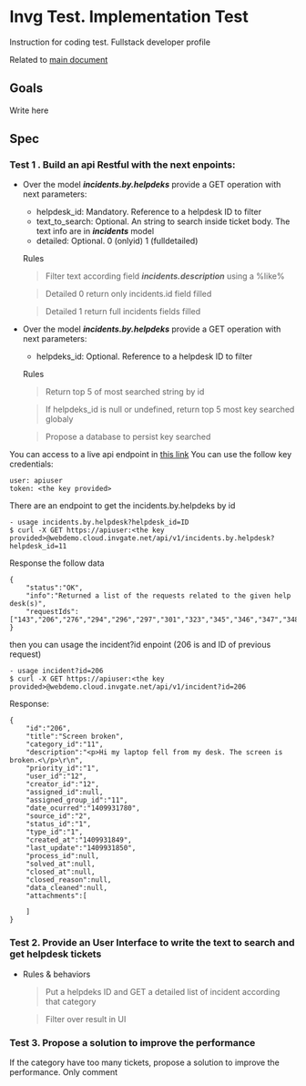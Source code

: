 # Invg Test. Implementation Test
Instruction for coding test. Fullstack developer profile

Related to [main document](https://github.com/pablogottifredi/invg-coding-test/Readme.md)

## Goals
Write here

## Spec

### Test 1 . Build an api Restful with the next enpoints:
* Over the model ***incidents.by.helpdeks*** provide a GET operation with next parameters:
    - helpdesk_id: Mandatory. Reference to a helpdesk ID to filter
    - text_to_search: Optional. An string to search inside ticket body. The text info are in ***incidents*** model
    - detailed: Optional. 0 (onlyid) 1 (fulldetailed)

    Rules
    >    Filter text according field ***incidents.description*** using a %like%

    >    Detailed 0 return only incidents.id field filled

    >    Detailed 1 return full incidents fields filled


* Over the model ***incidents.by.helpdeks*** provide a GET operation with next parameters:
    - helpdeks_id: Optional. Reference to a helpdesk ID to filter
    
    Rules
    >   Return top 5 of most searched string by id

    >   If helpdeks_id is null or undefined, return top 5 most key searched globaly

    >   Propose a database to persist key searched

You can access to a live api endpoint in [this link](https://webdemo.cloud.invgate.net/api/v1)
You can use the follow key credentials:
``` 
user: apiuser
token: <the key provided>
``` 
There are an endpoint to get the incidents.by.helpdeks by id
```
- usage incidents.by.helpdesk?helpdesk_id=ID
$ curl -X GET https://apiuser:<the key provided>@webdemo.cloud.invgate.net/api/v1/incidents.by.helpdesk?helpdesk_id=11
```

Response the follow data
```
{
    "status":"OK",
    "info":"Returned a list of the requests related to the given help desk(s)",
    "requestIds":["143","206","276","294","296","297","301","323","345","346","347","348","349","351","106","133","140","182","183","219","220","302","339","136","179","199","295","300","308","320","336","344","4","139","144]
}
```

then you can usage the incident?id enpoint (206 is and ID of previous request)
```
- usage incident?id=206
$ curl -X GET https://apiuser:<the key provided>@webdemo.cloud.invgate.net/api/v1/incident?id=206
```

Response:
```
{
    "id":"206",
    "title":"Screen broken",
    "category_id":"11",
    "description":"<p>Hi my laptop fell from my desk. The screen is broken.<\/p>\r\n",
    "priority_id":"1",
    "user_id":"12",
    "creator_id":"12",
    "assigned_id":null,
    "assigned_group_id":"11",
    "date_ocurred":"1409931780",
    "source_id":"2",
    "status_id":"1",
    "type_id":"1",
    "created_at":"1409931849",
    "last_update":"1409931850",
    "process_id":null,
    "solved_at":null,
    "closed_at":null,
    "closed_reason":null,
    "data_cleaned":null,
    "attachments":[

    ]
}
```

### Test 2. Provide an User Interface to write the text to search and get helpdesk tickets

* Rules & behaviors
    >   Put a helpdeks ID and GET a detailed list of incident according that category
    
    >   Filter over result in UI

### Test 3. Propose a solution to improve the performance
If the category have too many tickets, propose a solution to improve the performance. Only comment
